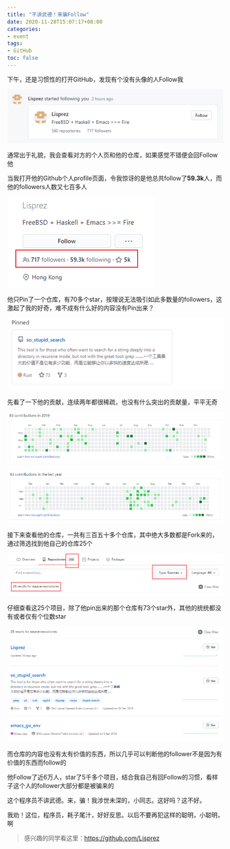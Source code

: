 ```yaml
---
title: "不讲武德！来骗Follow"
date: 2020-11-28T15:07:17+08:00
categories:
- event
tags:
- GitHub
toc: false
---
```


下午，还是习惯性的打开GitHub，发现有个没有头像的人Follow我

![有人Follow我](follow_me.png)

通常出于礼貌，我会查看对方的个人页和他的仓库，如果感觉不错便会回Follow他

当我打开他的Github个人profile页面，令我惊讶的是他总共follow了**59.3k**人，而他的followers人数又七百多人

![Follow数](follow_count.png)

他只Pin了一个仓库，有70多个star，按理说无法吸引如此多数量的followers，这激起了我的好奇，难不成有什么好的内容没有Pin出来？

![Pin](pin.png)

先看了一下他的贡献，连续两年都很稀疏，也没有什么突出的贡献量，平平无奇

![2019年贡献量](contributions2019.png)

![2020年贡献量](contributions2020.png)

接下来查看他的仓库，一共有三百五十多个仓库，其中绝大多数都是Fork来的，通过筛选找到他自己的仓库25个

![repo](sources.png)

仔细查看这25个项目，除了他pin出来的那个仓库有73个star外，其他的统统都没有或者仅有个位数star

![25](source-info.png)

而仓库的内容也没有太有价值的东西，所以几乎可以判断他的follower不是因为有价值的东西而follow的

他Follow了近6万人，star了5千多个项目，结合我自己有回Follow的习惯，看样子这个人的follower大部分都是被骗来的

这个程序员不讲武德。来，骗！我涉世未深的，小同志。这好吗？这不好。

我劝！这位，程序员，耗子尾汁，好好反思。以后不要再犯这样的聪明，小聪明，啊

> 感兴趣的同学看这里：https://github.com/Lisprez

